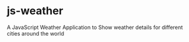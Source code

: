 # js-weather
 A JavaScript Weather Application to Show weather details for different cities around the world
